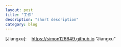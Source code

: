 ```yaml
---
layout: post
title: "工作"
description: "short description"
category: blog
---
```

[Jiangxu]:    https://simon126649.github.io  "Jiangxu"


